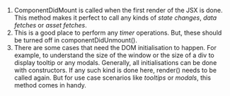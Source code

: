 1. ComponentDidMount is called when the first render of the JSX is done. This method makes it perfect to call any kinds of *state changes*, *data fetches* or *asset fetches*.
2. This is a good place to perform any *timer* operations. But, these should be turned off in componentDidUnmount().
3. There are some cases that need the DOM initialisation to happen. For example, to understand the size of the window or the size of a div to display tooltip or any modals. Generally, all initialisations can be done with constructors. If any such kind is done here, render() needs to be called again. But for use case scenarios like *tooltips* or *modals*, this method comes in handy.